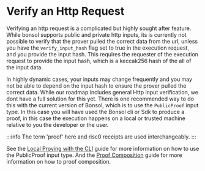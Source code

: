 # Verify an Http Request

Verifying an http request is a complicated but highly sought after feature. While bonsol supports public and private http inputs, its is currently not possible to verify that the prover pulled the correct data from the url, unless you have the `verify_input_hash` flag set to true in the execution request, and you provide the input hash.
This requires the requester of the execution request to provide the input hash, which is a keccak256 hash of the all of the input data.

In highly dynamic cases, your inputs may change frequently and you may not be able to depend on the input hash to ensure the prover pulled the correct data. While our roadmap includes general Http input verification, we dont have a full solution for this yet. There is one recommended way to do this with the current version of Bonsol, which is to use the `PublicProof` input type. In this case you will have used the Bonsol cli or Sdk to produce a proof, in this case the execution happens on a local or trusted machine relative to you the developer or the user.

:::info
The term 'proof' here and risc0 receipts are used interchangeably.
:::

See the [Local Proving with the CLI](/docs/how-to/local-proving-cli) guide for more information on how to use the PublicProof input type.
And the [Proof Composition](/docs/how-to/proof-composition) guide for more information on how to proof composition.

